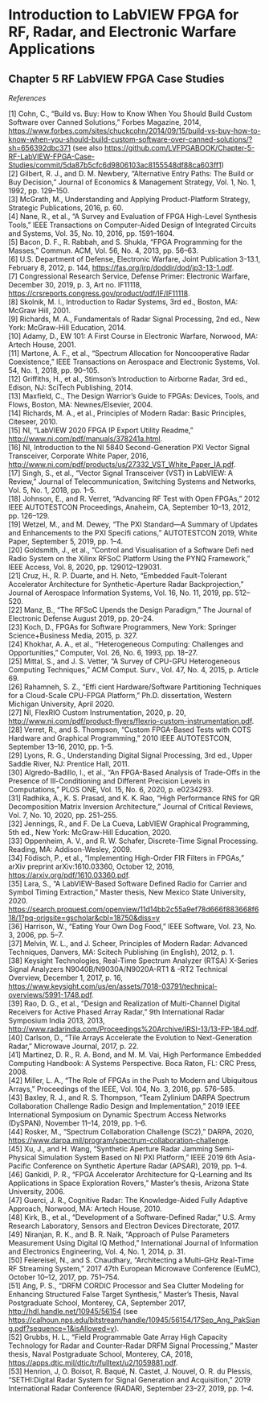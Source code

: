 # Introduction to LabVIEW FPGA for RF, Radar, and Electronic Warfare Applications  
## Chapter 5 RF LabVIEW FPGA Case Studies  

*References*  

[1] Cohn, C., “Build vs. Buy: How to Know When You Should Build Custom Software over Canned Solutions,” Forbes Magazine, 2014, https://www.forbes.com/sites/chuckcohn/2014/09/15/build-vs-buy-how-to-know-when-you-should-build-custom-software-over-canned-solutions/?sh=656392dbc371 (see also https://github.com/LVFPGABOOK/Chapter-5-RF-LabVIEW-FPGA-Case-Studies/commit/5da87b5cfc6d9806103ac8155548df88ca603ff1)  
[2] Gilbert, R. J., and D. M. Newbery, “Alternative Entry Paths: The Build or Buy Decision,” Journal of Economics & Management Strategy, Vol. 1, No. 1, 1992, pp. 129–150.  
[3] McGrath, M., Understanding and Applying Product-Platform Strategy, Strategic Publications, 2016, p. 60.  
[4] Nane, R., et al., “A Survey and Evaluation of FPGA High-Level Synthesis Tools,” IEEE Transactions on Computer-Aided Design of Integrated Circuits and Systems, Vol. 35, No. 10, 2016, pp. 1591–1604.  
[5] Bacon, D. F., R. Rabbah, and S. Shukla, “FPGA Programming for the Masses,” Commun. ACM, Vol. 56, No. 4, 2013, pp. 56–63.  
[6] U.S. Department of Defense, Electronic Warfare, Joint Publication 3-13.1, February 8, 2012, p. 144, https://fas.org/irp/doddir/dod/jp3-13-1.pdf.  
[7] Congressional Research Service, Defense Primer: Electronic Warfare, December 30, 2019, p. 3, Art no. IF11118, https://crsreports.congress.gov/product/pdf/IF/IF11118.  
[8] Skolnik, M. I., Introduction to Radar Systems, 3rd ed., Boston, MA: McGraw Hill, 2001.  
[9] Richards, M. A., Fundamentals of Radar Signal Processing, 2nd ed., New York: McGraw-Hill Education, 2014.  
[10] Adamy, D., EW 101: A First Course in Electronic Warfare, Norwood, MA: Artech House, 2001.  
[11] Martone, A. F., et al., “Spectrum Allocation for Noncooperative Radar Coexistence,” IEEE Transactions on Aerospace and Electronic Systems, Vol. 54, No. 1, 2018, pp. 90–105.  
[12] Griffiths, H., et al., Stimson’s Introduction to Airborne Radar, 3rd ed., Edison, NJ: SciTech Publishing, 2014.  
[13] Maxfield, C., The Design Warrior’s Guide to FPGAs: Devices, Tools, and Flows, Boston, MA: Newnes/Elsevier, 2004.  
[14] Richards, M. A., et al., Principles of Modern Radar: Basic Principles, Citeseer, 2010.  
[15] NI, “LabVIEW 2020 FPGA IP Export Utility Readme,” http://www.ni.com/pdf/manuals/378241a.html.  
[16] NI, Introduction to the NI 5840 Second-Generation PXI Vector Signal Transceiver, Corporate White Paper, 2016, http://www.ni.com/pdf/products/us/27332_VST_White_Paper_IA.pdf.  
[17] Singh, S., et al., “Vector Signal Transceiver (VST) in LabVIEW: A Review,” Journal of Telecommunication, Switching Systems and Networks, Vol. 5, No. 1, 2018, pp. 1–5.  
[18] Johnson, E., and R. Verret, “Advancing RF Test with Open FPGAs,” 2012 IEEE AUTOTESTCON Proceedings, Anaheim, CA, September 10–13, 2012, pp. 126–129.  
[19] Wetzel, M., and M. Dewey, “The PXI Standard—A Summary of Updates and Enhancements to the PXI Specifi cations,” AUTOTESTCON 2019, White Paper, September 5, 2019, pp. 1–4.  
[20] Goldsmith, J., et al., “Control and Visualisation of a Software Defi ned Radio System on the Xilinx RFSoC Platform Using the PYNQ Framework,” IEEE Access, Vol. 8, 2020, pp. 129012–129031.  
[21] Cruz, H., R. P. Duarte, and H. Neto, “Embedded Fault-Tolerant Accelerator Architecture for Synthetic-Aperture Radar Backprojection,” Journal of Aerospace Information Systems, Vol. 16, No. 11, 2019, pp. 512–520.  
[22] Manz, B., “The RFSoC Upends the Design Paradigm,” The Journal of Electronic Defense August 2019, pp. 20–24.  
[23] Koch, D., FPGAs for Software Programmers, New York: Springer Science+Business Media, 2015, p. 327.  
[24] Khokhar, A. A., et al., “Heterogeneous Computing: Challenges and Opportunities,” Computer, Vol. 26, No. 6, 1993, pp. 18–27.  
[25] Mittal, S., and J. S. Vetter, “A Survey of CPU-GPU Heterogeneous Computing Techniques,” ACM Comput. Surv., Vol. 47, No. 4, 2015, p. Article 69.  
[26] Rahamneh, S. Z., “Effi cient Hardware/Software Partitioning Techniques for a Cloud-Scale CPU-FPGA Platform,” Ph.D. dissertation, Western Michigan University, April 2020.  
[27] NI, FlexRIO Custom Instrumentation, 2020, p. 20, http://www.ni.com/pdf/product-flyers/flexrio-custom-instrumentation.pdf.  
[28] Verret, R., and S. Thompson, “Custom FPGA-Based Tests with COTS Hardware and Graphical Programming,” 2010 IEEE AUTOTESTCON, September 13–16, 2010, pp. 1–5.  
[29] Lyons, R. G., Understanding Digital Signal Processing, 3rd ed., Upper Saddle River, NJ: Prentice Hall, 2011.  
[30] Algredo-Badillo, I., et al., “An FPGA-Based Analysis of Trade-Offs in the Presence of Ill-Conditioning and Different Precision Levels in Computations,” PLOS ONE, Vol. 15, No. 6, 2020, p. e0234293.  
[31] Radhika, A., K. S. Prasad, and K. K. Rao, “High Performance RNS for QR Decomposition Matrix Inversion Architecture,” Journal of Critical Reviews, Vol. 7, No. 10, 2020, pp. 251–255.  
[32] Jennings, R., and F. De La Cueva, LabVIEW Graphical Programming, 5th ed., New York: McGraw-Hill Education, 2020.  
[33] Oppenheim, A. V., and R. W. Schafer, Discrete-Time Signal Processing. Reading, MA: Addison-Wesley, 2009.  
[34] Födisch, P., et al., “Implementing High-Order FIR Filters in FPGAs,” arXiv preprint arXiv:1610.03360, October 12, 2016, https://arxiv.org/pdf/1610.03360.pdf.  
[35] Lara, S., “A LabVIEW-Based Software Defined Radio for Carrier and Symbol Timing Extraction,” Master thesis, New Mexico State University, 2020. https://search.proquest.com/openview/11d14bb2c55a9ef78d666f883668f618/1?pq-origsite=gscholar&cbl=18750&diss=y  
[36] Harrison, W., “Eating Your Own Dog Food,” IEEE Software, Vol. 23, No. 3, 2006, pp. 5–7.  
[37] Melvin, W. L., and J. Scheer, Principles of Modern Radar: Advanced Techniques, Danvers, MA: Scitech Publishing (in English), 2012, p. 1.  
[38] Keysight Technologies, Real-Time Spectrum Analyzer (RTSA) X-Series Signal Analyzers N9040B/N9030A/N9020A-RT1 & -RT2 Technical Overview, December 1, 2017, p. 16, https://www.keysight.com/us/en/assets/7018-03791/technical-overviews/5991-1748.pdf.  
[39] Rao, D. G., et al., “Design and Realization of Multi-Channel Digital Receivers for Active Phased Array Radar,” 9th International Radar Symposium India 2013, 2013, http://www.radarindia.com/Proceedings%20Archive/IRSI-13/13-FP-184.pdf.  
[40] Carlson, D., “Tile Arrays Accelerate the Evolution to Next-Generation Radar,” Microwave Journal, 2017, p. 22.  
[41] Martinez, D. R., R. A. Bond, and M. M. Vai, High Performance Embedded Computing Handbook: A Systems Perspective. Boca Raton, FL: CRC Press, 2008.  
[42] Miller, L. A., “The Role of FPGAs in the Push to Modern and Ubiquitous Arrays,” Proceedings of the IEEE, Vol. 104, No. 3, 2016, pp. 576–585.  
[43] Baxley, R. J., and R. S. Thompson, “Team Zylinium DARPA Spectrum Collaboration Challenge Radio Design and Implementation,” 2019 IEEE International Symposium on Dynamic Spectrum Access Networks (DySPAN), November 11–14, 2019, pp. 1–6.  
[44] Rosker, M., “Spectrum Collaboration Challenge (SC2),” DARPA, 2020, https://www.darpa.mil/program/spectrum-collaboration-challenge.  
[45] Xu, J., and H. Wang, “Synthetic Aperture Radar Jamming Semi-Physical Simulation System Based on NI PXI Platform,” IEEE 2019 6th Asia-Pacific Conference on Synthetic Aperture Radar (APSAR), 2019, pp. 1–4.  
[46] Gankidi, P. R., “FPGA Accelerator Architecture for Q-Learning and Its Applications in Space Exploration Rovers,” Master’s thesis, Arizona State University, 2006.  
[47] Guerci, J. R., Cognitive Radar: The Knowledge-Aided Fully Adaptive Approach, Norwood, MA: Artech House, 2010.  
[48] Kirk, B., et al., “Development of a Software-Defined Radar,” U.S. Army Research Laboratory, Sensors and Electron Devices Directorate, 2017.  
[49] Niranjan, R. K., and B. R. Naik, “Approach of Pulse Parameters Measurement Using Digital IQ Method,” International Journal of Information and Electronics Engineering, Vol. 4, No. 1, 2014, p. 31.  
[50] Feiereisel, N., and S. Chaudhary, “Architecting a Multi-GHz Real-Time RF Streaming System,” 2017 47th European Microwave Conference (EuMC), October 10–12, 2017, pp. 751–754.  
[51] Ang, P. S., “DRFM CORDIC Processor and Sea Clutter Modeling for Enhancing Structured False Target Synthesis,” Master’s Thesis, Naval Postgraduate School, Monterey, CA, September 2017, http://hdl.handle.net/10945/56154 (see https://calhoun.nps.edu/bitstream/handle/10945/56154/17Sep_Ang_PakSiang.pdf?sequence=1&isAllowed=y).  
[52] Grubbs, H. L., “Field Programmable Gate Array High Capacity Technology for Radar and Counter-Radar DRFM Signal Processing,” Master thesis, Naval Postgraduate School, Monterey, CA, 2018, https://apps.dtic.mil/dtic/tr/fulltext/u2/1059881.pdf.  
[53] Henrion, J, O. Boisot, R. Baqué, N. Castet, J. Nouvel, O. R. du Plessis, “SETHI:Digital Radar System for Signal Generation and Acquisition,” 2019 International Radar Conference (RADAR), September 23–27, 2019, pp. 1–4.  
